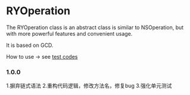 # RYOperation
The RYOperation class is an abstract class is similar to NSOperation, but with more powerful features and convenient usage.

It is based on GCD.

How to use -> see [test codes](https://github.com/mithyer/RYOperation/blob/master/RYOperationTests/RYOperationTests.m)


### 1.0.0
1.摒弃链式语法
2.重构代码逻辑，修改方法名，修复bug
3.强化单元测试
